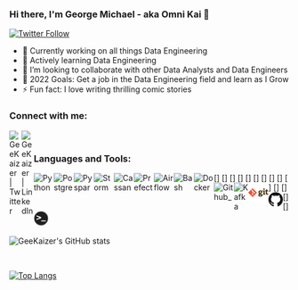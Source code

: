 ### Hi there, I'm George Michael - aka Omni Kai 👋


[![Twitter Follow](https://img.shields.io/twitter/follow/kai_omni?color=1DA1F2&logo=twitter&style=for-the-badge)](https://twitter.com/intent/follow?original_referer=https%3A%2F%2Fgithub.com%2Fkai_omni&screen_name=kai_omni)


- 🔭 Currently working on all things Data Engineering
- 🌱 Actively learning Data Engineering
- 👯 I’m looking to collaborate with other Data Analysts and Data Engineers
- 🥅 2022 Goals: Get a job in the Data Engineering field and learn as I Grow
- ⚡ Fun fact: I love writing thrilling comic stories



### Connect with me:

[<img align="left" alt="GeeKaizer | Twitter" width="22px" src="https://cdn.jsdelivr.net/npm/simple-icons@v3/icons/twitter.svg" />][twitter]
[<img align="left" alt="GeeKaizer | LinkedIn" width="22px" src="https://cdn.jsdelivr.net/npm/simple-icons@v3/icons/linkedin.svg" />][linkedin]

<br/>



### Languages and Tools:

[<img align="left" alt="Python" width="36" height="36"  src="https://raw.githubusercontent.com/danielcranney/readme-generator/main/public/icons/skills/python-colored.svg" />]
[<img align="left" alt="PostgreSQL" width="36" height="36" src="https://raw.githubusercontent.com/danielcranney/readme-generator/main/public/icons/skills/postgresql-colored.svg"/>]
[<img align="left" alt="Pyspark" width="36" height="36" src="https://www.vectorlogo.zone/logos/apache_spark/apache_spark-icon.svg" />]
[<img align="left" alt="Storm" width="36" height="36" src="https://www.vectorlogo.zone/logos/apache_storm/apache_storm-icon.svg" />]
[<img align="left" alt="Cassandra" width="36" height="36" src="https://www.vectorlogo.zone/logos/apache_cassandra/apache_cassandra-icon.svg" />]
[<img align="left" alt="Prefect" width="36" height="36" src="https://vectorwiki.com/images/OyF8x__prefect.svg" />]
[<img align="left" alt="Airflow" width="36" height="36" src="https://github.com/gilbarbara/logos/blob/main/logos/airflow-icon.svg" />]
[<img align="left" alt="Bash" width="36" height="36" src="https://github.com/gilbarbara/logos/blob/main/logos/bash-icon.svg" />]
[<img align="left" alt="Docker" width="36" height="36" src="https://github.com/gilbarbara/logos/blob/main/logos/docker-icon.svg" />]
[<img align="left" alt="Github_actions" width="36" height="36" src="https://github.com/gilbarbara/logos/blob/main/logos/github-actions.svg" />]
[<img align="left" alt="Kafka" width="26px" src="https://github.com/gilbarbara/logos/blob/main/logos/kafka-icon.svg" />]
[<img align="left" alt="Git" width="36" height="36" src="https://raw.githubusercontent.com/github/explore/80688e429a7d4ef2fca1e82350fe8e3517d3494d/topics/git/git.png" />]
[<img align="left" alt="GitHub" width="26px" src="https://raw.githubusercontent.com/github/explore/78df643247d429f6cc873026c0622819ad797942/topics/github/github.png" />]
[<img align="left" alt="Terminal" width="26px" src="https://raw.githubusercontent.com/github/explore/80688e429a7d4ef2fca1e82350fe8e3517d3494d/topics/terminal/terminal.png" />]

<br/>


![GeeKaizer's GitHub stats](https://github-readme-stats.vercel.app/api?username=George-Michael-Dagogo&show_icons=true&theme=radical)

<br/>

[![Top Langs](https://github-readme-stats.vercel.app/api/top-langs/?username=George-Michael-Dagogo&layout=compact)](https://github.com/George-Michael-Dagogo/github-readme-stats)




[twitter]: https://twitter.com/kai_omni


[linkedin]: https://linkedin.com//in/michael-dagogo/
